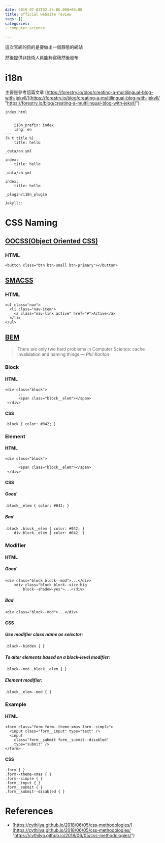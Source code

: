 ```yaml
---
date: 2019-07-03T02:35:06.000+00:00
title: official website review
tags: []
categories:
- computer science

---
```

這次官網的目的是要做出一個靜態的網站

然後提供非技術人員能夠寫稿然後發布

# i18n

主要是參考這篇文章 [https://forestry.io/blog/creating-a-multilingual-blog-with-jekyll/](https://forestry.io/blog/creating-a-multilingual-blog-with-jekyll/ "https://forestry.io/blog/creating-a-multilingual-blog-with-jekyll/")


`index.html`

	---
    	i18n_prefix: index
        lang: en
	---
    {% t title %}
    	title: hello
        
`_data/en.yml`

    index:
    	title: hello
        
`_data/zh.yml`

    index:
    	title: hello
        
`_plugin/i18n_plugin`

	Jekyll::
    

# CSS Naming

## [OOCSS(Object Oriented CSS)](https://www.keycdn.com/blog/oocss "OOCSS")

### HTML

    <button class="btn btn-small btn-primary"></button>

## [SMACSS](http://smacss.com/)

### HTML

    <ul class="nav">
      <li class="nav-item">
        <a class="nav-link active" href="#">Active</a>
      </li>
    </ul>

## [BEM](http://getbem.com/naming/)

> There are only two hard problems in Computer Science: cache invalidation and naming things — _Phil Karlton_

### Block

#### HTML

    <div class="block">
          ...
          <span class="block__elem"></span>
     </div>

#### CSS

    .block { color: #042; }

### Element

#### HTML

    <div class="block">
    	  ...
    	  <span class="block__elem"></span>
     </div>

#### CSS

##### Good

    .block__elem { color: #042; }

##### Bad

    .block .block__elem { color: #042; }
        div.block__elem { color: #042; }

### Modifier

#### HTML

##### Good

    <div class="block block--mod">...</div>
        <div class="block block--size-big
            block--shadow-yes">...</div>

##### Bad

    <div class="block--mod">...</div>

#### CSS

##### Use modifier class name as selector:

    .block--hidden { }

##### To alter elements based on a block-level modifier:

    .block--mod .block__elem { }

##### Element modifier:

    .block__elem--mod { }

### Example

#### HTML

    <form class="form form--theme-xmas form--simple">
      <input class="form__input" type="text" />
      <input
        class="form__submit form__submit--disabled"
        type="submit" />
    </form>

#### CSS

    .form { }
    .form--theme-xmas { }
    .form--simple { }
    .form__input { }
    .form__submit { }
    .form__submit--disabled { }

# References

* [https://cythilya.github.io/2018/06/05/css-methodologies/](https://cythilya.github.io/2018/06/05/css-methodologies/ "https://cythilya.github.io/2018/06/05/css-methodologies/")